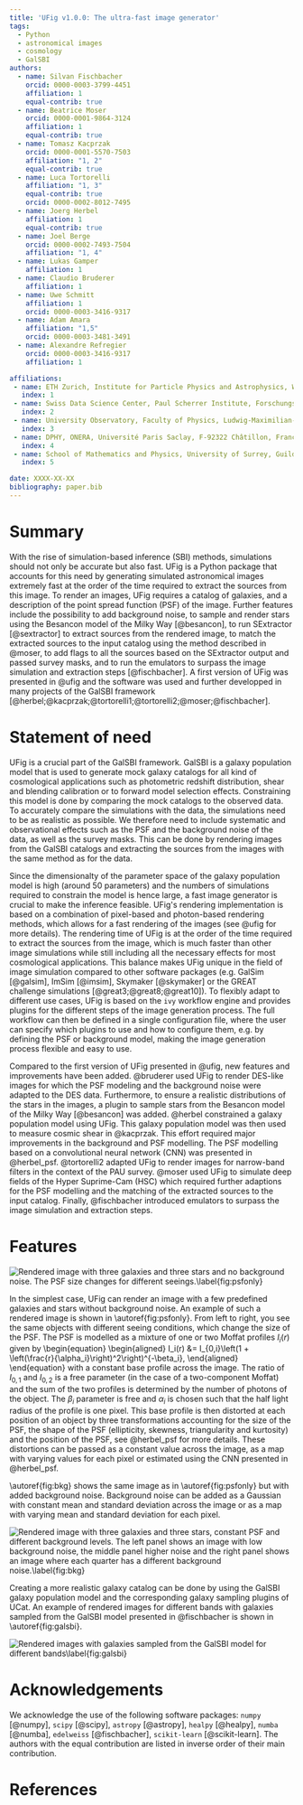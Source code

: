 ```yaml
---
title: 'UFig v1.0.0: The ultra-fast image generator'
tags:
  - Python
  - astronomical images
  - cosmology
  - GalSBI
authors:
  - name: Silvan Fischbacher
    orcid: 0000-0003-3799-4451
    affiliation: 1
    equal-contrib: true
  - name: Beatrice Moser
    orcid: 0000-0001-9864-3124
    affiliation: 1
    equal-contrib: true
  - name: Tomasz Kacprzak
    orcid: 0000-0001-5570-7503
    affiliation: "1, 2"
    equal-contrib: true
  - name: Luca Tortorelli
    affiliation: "1, 3"
    equal-contrib: true
    orcid: 0000-0002-8012-7495
  - name: Joerg Herbel
    affiliation: 1
    equal-contrib: true
  - name: Joel Berge
    orcid: 0000-0002-7493-7504
    affiliation: "1, 4"
  - name: Lukas Gamper
    affiliation: 1
  - name: Claudio Bruderer
    affiliation: 1
  - name: Uwe Schmitt
    affiliation: 1
    orcid: 0000-0003-3416-9317
  - name: Adam Amara
    affiliation: "1,5"
    orcid: 0000-0003-3481-3491
  - name: Alexandre Refregier
    orcid: 0000-0003-3416-9317
    affiliation: 1

affiliations:
 - name: ETH Zurich, Institute for Particle Physics and Astrophysics, Wolfgang-Pauli-Strasse 27, 8093 Zurich, Switzerland
   index: 1
 - name: Swiss Data Science Center, Paul Scherrer Institute, Forschungsstrasse 111, 5232 Villigen, Switzerland
   index: 2
 - name: University Observatory, Faculty of Physics, Ludwig-Maximilian-Universität München, Scheinerstrasse 1, 81679 Munich, Germany
   index: 3
 - name: DPHY, ONERA, Université Paris Saclay, F-92322 Châtillon, France
   index: 4
 - name: School of Mathematics and Physics, University of Surrey, Guildford, Surrey, GU2 7XH, UK
   index: 5

date: XXXX-XX-XX
bibliography: paper.bib
---
```


# Summary

With the rise of simulation-based inference (SBI) methods, simulations should not only be accurate but also fast.
UFig is a Python package that accounts for this need by generating simulated astronomical images extremely fast at the order of the time required to extract the sources from this image.
To render an images, UFig requires a catalog of galaxies, and a description of the point spread function (PSF) of the image.
Further features include the possibility to add background noise, to sample and render stars using the Besancon model of the Milky Way [@besancon], to run SExtractor [@sextractor] to extract sources from the rendered image, to match the extracted sources to the input catalog using the method described in @moser, to add flags to all the sources based on the SExtractor output and passed survey masks, and to run the emulators to surpass the image simulation and extraction steps [@fischbacher].
A first version of UFig was presented in @ufig and the software was used and further developped in many projects of the GalSBI framework [@herbel;@kacprzak;@tortorelli1;@tortorelli2;@moser;@fischbacher].

# Statement of need

UFig is a crucial part of the GalSBI framework.
GalSBI is a galaxy population model that is used to generate mock galaxy catalogs for all kind of cosmological applications such as photometric redshift distribution, shear and blending calibration or to forward model selection effects.
Constraining this model is done by comparing the mock catalogs to the observed data.
To accurately compare the simulations with the data, the simulations need to be as realistic as possible.
We therefore need to include systematic and observational effects such as the PSF and the background noise of the data, as well as the survey masks.
This can be done by rendering images from the GalSBI catalogs and extracting the sources from the images with the same method as for the data.

Since the dimensionalty of the parameter space of the galaxy population model is high (around 50 parameters) and the numbers of simulations required to constrain the model is hence large, a fast image generator is crucial to make the inference feasible.
UFig's rendering implementation is based on a combination of pixel-based and photon-based rendering methods, which allows for a fast rendering of the images (see @ufig for more details).
The rendering time of UFig is at the order of the time required to extract the sources from the image, which is much faster than other image simulations while still including all the necessary effects for most cosmological applications.
This balance makes UFig unique in the field of image simulation compared to other software packages (e.g. GalSim [@galsim], ImSim [@imsim], Skymaker [@skymaker] or the GREAT challenge simulations [@great3;@great8;@great10]).
To flexibly adapt to different use cases, UFig is based on the `ivy` workflow engine and provides plugins for the different steps of the image generation process.
The full workflow can then be defined in a single configuration file, where the user can specify which plugins to use and how to configure them, e.g. by defining the PSF or background model, making the image generation process flexible and easy to use.

Compared to the first version of UFig presented in @ufig, new features and improvements have been added.
@bruderer used UFig to render DES-like images for which the PSF modeling and the background noise were adapted to the DES data.
Furthermore, to ensure a realistic distributions of the stars in the images, a plugin to sample stars from the Besancon model of the Milky Way [@besancon] was added.
@herbel constrained a galaxy population model using UFig.
This galaxy population model was then used to measure cosmic shear in @kacprzak.
This effort required major improvements in the background and PSF modelling.
The PSF modelling based on a convolutional neural network (CNN) was presented in @herbel_psf.
@tortorelli2 adapted UFig to render images for narrow-band filters in the context of the PAU survey.
@moser used UFig to simulate deep fields of the Hyper Suprime-Cam (HSC) which required further adaptions for the PSF modelling and the matching of the extracted sources to the input catalog.
Finally, @fischbacher introduced emulators to surpass the image simulation and extraction steps.

# Features

![Rendered image with three galaxies and three stars and no background noise. The PSF size changes for different seeings.\label{fig:psfonly}](psf_variations.png)

In the simplest case, UFig can render an image with a few predefined galaxies and stars without background noise.
An example of such a rendered image is shown in \autoref{fig:psfonly}.
From left to right, you see the same objects with different seeing conditions, which change the size of the PSF.
The PSF is modelled as a mixture of one or two Moffat profiles $I_i(r)$ given by
\begin{equation}
    \begin{aligned}
        I_i(r) &= I_{0,i}\left(1 + \left(\frac{r}{\alpha_i}\right)^2\right)^{-\beta_i},
    \end{aligned}
\end{equation}
with a constant base profile across the image.
The ratio of $I_{0,1}$ and $I_{0,2}$ is a free parameter (in the case of a two-component Moffat) and the sum of the two profiles is determined by the number of photons of the object.
The $\beta_i$ parameter is free and $\alpha_i$ is chosen such that the half light radius of the profile is one pixel.
This base profile is then distorted at each position of an object by three transformations accounting for the size of the PSF, the shape of the PSF (ellipticity, skewness, triangularity and kurtosity) and the position of the PSF, see @herbel_psf for more details.
These distortions can be passed as a constant value across the image, as a map with varying values for each pixel or estimated using the CNN presented in @herbel_psf.

\autoref{fig:bkg} shows the same image as in \autoref{fig:psfonly} but with added background noise.
Background noise can be added as a Gaussian with constant mean and standard deviation across the image or as a map with varying mean and standard deviation for each pixel.

![Rendered image with three galaxies and three stars, constant PSF and different background levels. The left panel shows an image with low background noise, the middle panel higher noise and the right panel shows an image where each quarter has a different background noise.\label{fig:bkg}](bkg_variations.png)

Creating a more realistic galaxy catalog can be done by using the GalSBI galaxy population model and the corresponding galaxy sampling plugins of UCat.
An example of rendered images for different bands with galaxies sampled from the GalSBI model presented in @fischbacher is shown in \autoref{fig:galsbi}.

![Rendered images with galaxies sampled from the GalSBI model for different bands\label{fig:galsbi}](galsbi.png)

# Acknowledgements

We acknowledge the use of the following software packages: `numpy` [@numpy], `scipy` [@scipy], `astropy` [@astropy], `healpy` [@healpy], `numba` [@numba], `edelweiss` [@fischbacher], `scikit-learn` [@scikit-learn].
The authors with the equal contribution are listed in inverse order of their main contribution.

# References
